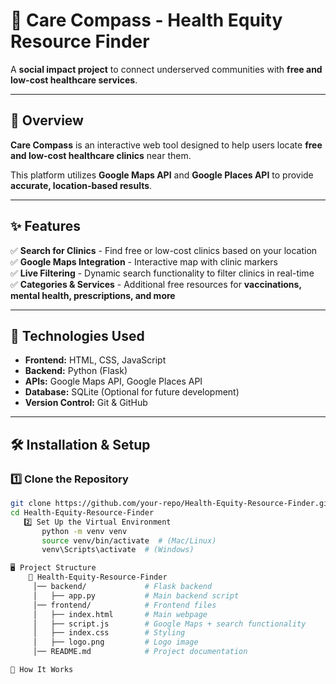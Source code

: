 # 🏥 Care Compass - Health Equity Resource Finder

A **social impact project** to connect underserved communities with **free and low-cost healthcare services**.

---

## 📌 Overview  
**Care Compass** is an interactive web tool designed to help users locate **free and low-cost healthcare clinics** near them.  

This platform utilizes **Google Maps API** and **Google Places API** to provide **accurate, location-based results**.

---

## ✨ Features  
✅ **Search for Clinics** - Find free or low-cost clinics based on your location  
✅ **Google Maps Integration** - Interactive map with clinic markers  
✅ **Live Filtering** - Dynamic search functionality to filter clinics in real-time  
✅ **Categories & Services** - Additional free resources for **vaccinations, mental health, prescriptions, and more**  

---

## 🚀 Technologies Used  
- **Frontend:** HTML, CSS, JavaScript  
- **Backend:** Python (Flask)  
- **APIs:** Google Maps API, Google Places API  
- **Database:** SQLite (Optional for future development)  
- **Version Control:** Git & GitHub  

---

## 🛠️ Installation & Setup  

### 1️⃣ Clone the Repository  
```sh
git clone https://github.com/your-repo/Health-Equity-Resource-Finder.git
cd Health-Equity-Resource-Finder
   2️⃣ Set Up the Virtual Environment
       python -m venv venv
       source venv/bin/activate  # (Mac/Linux)
       venv\Scripts\activate  # (Windows)

🖥️ Project Structure
    📂 Health-Equity-Resource-Finder
     │── backend/             # Flask backend
     │   ├── app.py           # Main backend script
     │── frontend/            # Frontend files
     │   ├── index.html       # Main webpage
     │   ├── script.js        # Google Maps + search functionality
     │   ├── index.css        # Styling
     │   ├── logo.png         # Logo image
     │── README.md            # Project documentation

📌 How It Works





